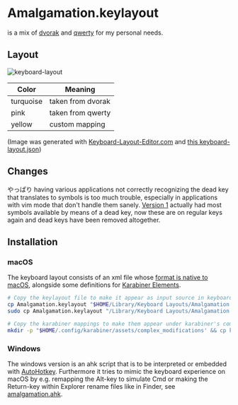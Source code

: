 # Amalgamation.keylayout
is a mix of [dvorak](https://en.wikipedia.org/wiki/Dvorak_keyboard_layout)
and [qwerty](https://en.wikipedia.org/wiki/QWERTY) for my personal needs.

## Layout
![keyboard-layout](https://user-images.githubusercontent.com/1701648/178594018-df497bcd-4537-47ea-8edf-bb126874a3ca.png)

Color|Meaning
-----|--------
turquoise | taken from dvorak
pink | taken from qwerty
yellow | custom mapping

(Image was generated with [Keyboard-Layout-Editor.com](http://www.keyboard-layout-editor.com) and [this keyboard-layout.json](https://gist.github.com/imawizard/25f131c568214d0be602718104a30a21))

## Changes
やっぱり having various applications not correctly recognizing the dead key that translates to symbols is too much trouble, especially in applications with vim mode that don't handle them sanely.
[Version 1](https://github.com/imawizard/Amalgamation.keylayout/tree/v1) actually had most symbols available by means of a dead key, now these are on regular keys again and dead keys have been removed altogether.

## Installation
### macOS
The keyboard layout consists of an xml file whose [format is native to macOS](https://developer.apple.com/library/archive/technotes/tn2056/_index.html), alongside some definitions for [Karabiner Elements](https://github.com/pqrs-org/Karabiner-Elements).

```sh
# Copy the keylayout file to make it appear as input source in keyboard settings.
cp Amalgamation.keylayout "$HOME/Library/Keyboard Layouts/Amalgamation.keylayout" # for the current user
sudo cp Amalgamation.keylayout "/Library/Keyboard Layouts/Amalgamation.keylayout" # or for every user

# Copy the karabiner mappings to make them appear under karabiner's complex modifications.
mkdir -p "$HOME/.config/karabiner/assets/complex_modifications' && cp karabiner-rules.json "$_/Amalgamation.json"
```

### Windows
The windows version is an ahk script that is to be interpreted or embedded with [AutoHotkey](https://www.autohotkey.com).
Furthermore it tries to mimic the keyboard experience on macOS by e.g. remapping the Alt-key to simulate Cmd or making the Return-key within Explorer rename files like in Finder, see [amalgamation.ahk](windows).

